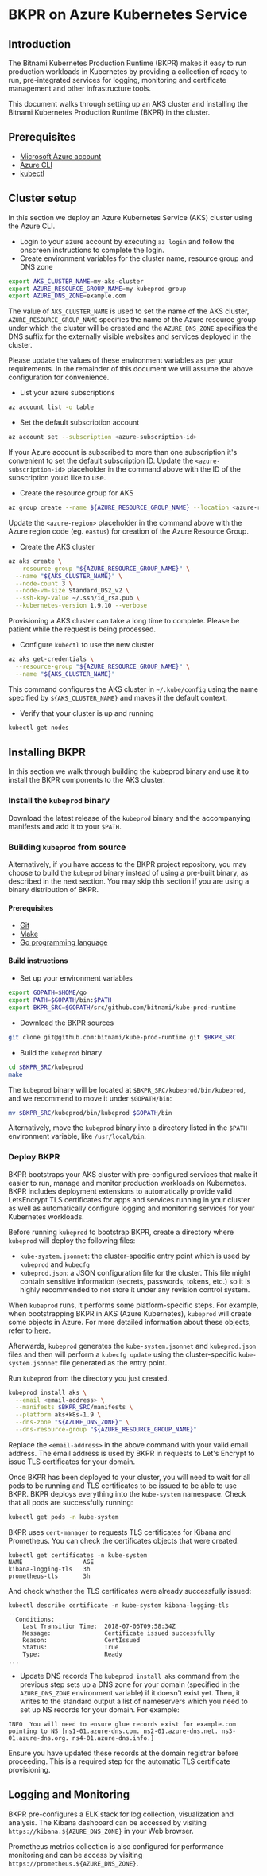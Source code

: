 # BKPR on Azure Kubernetes Service

## Introduction
The Bitnami Kubernetes Production Runtime (BKPR) makes it easy to run production workloads in Kubernetes by providing a collection of ready to run, pre-integrated services for logging, monitoring and certificate management and other infrastructure tools.

This document walks through setting up an AKS cluster and installing the Bitnami Kubernetes Production Runtime (BKPR) in the cluster.

## Prerequisites
* [Microsoft Azure account](https://azure.microsoft.com)
* [Azure CLI](https://docs.microsoft.com/en-us/cli/azure/install-azure-cli?view=azure-cli-latest)
* [kubectl](https://kubernetes.io/docs/tasks/tools/install-kubectl/)

## Cluster setup
In this section we deploy an Azure Kubernetes Service (AKS) cluster using the Azure CLI.

* Login to your azure account by executing `az login` and follow the onscreen instructions to complete the login.
* Create environment variables for the cluster name, resource group and DNS zone

```bash
export AKS_CLUSTER_NAME=my-aks-cluster
export AZURE_RESOURCE_GROUP_NAME=my-kubeprod-group
export AZURE_DNS_ZONE=example.com
```

The value of `AKS_CLUSTER_NAME` is used to set the name of the AKS cluster, `AZURE_RESOURCE_GROUP_NAME` specifies the name of the Azure resource group under which the cluster will be created and the `AZURE_DNS_ZONE` specifies the DNS suffix for the externally visible websites and services deployed in the cluster.

Please update the values of these environment variables as per your requirements. In the remainder of this document we will assume the above configuration for convenience.

* List your azure subscriptions

```bash
az account list -o table
``` 

* Set the default subscription account

```bash
az account set --subscription <azure-subscription-id>
```

If your Azure account is subscribed to more than one subscription it's convenient to set the default subscription ID. Update the `<azure-subscription-id>` placeholder in the command above with the ID of the subscription you’d like to use.

* Create the resource group for AKS

```bash
az group create --name ${AZURE_RESOURCE_GROUP_NAME} --location <azure-region>
```

Update the `<azure-region>` placeholder in the command above with the Azure region code (eg. `eastus`) for creation of the Azure Resource Group.

* Create the AKS cluster

```bash
az aks create \
  --resource-group "${AZURE_RESOURCE_GROUP_NAME}" \
  --name "${AKS_CLUSTER_NAME}" \
  --node-count 3 \
  --node-vm-size Standard_DS2_v2 \
  --ssh-key-value ~/.ssh/id_rsa.pub \
  --kubernetes-version 1.9.10 --verbose
```

Provisioning a AKS cluster can take a long time to complete. Please be patient while the request is being processed.

* Configure `kubectl` to use the new cluster

```bash
az aks get-credentials \
  --resource-group "${AZURE_RESOURCE_GROUP_NAME}" \
  --name "${AKS_CLUSTER_NAME}"
```

This command configures the AKS cluster in `~/.kube/config` using the name specified by `${AKS_CLUSTER_NAME}` and makes it the default context.

* Verify that your cluster is up and running

```bash
kubectl get nodes
```

## Installing BKPR
In this section we walk through building the kubeprod binary and use it to install the BKPR components to the AKS cluster.

### Install the `kubeprod` binary

Download the latest release of the `kubeprod` binary and the accompanying manifests and add it to your `$PATH`.

### Building `kubeprod` from source

Alternatively, if you have access to the BKPR project repository, you may choose to build the `kubeprod` binary instead of using a pre-built binary, as described in the next section. You may skip this section if you are using a binary distribution of BKPR.

#### Prerequisites

* [Git](https://git-scm.com/downloads)
* [Make](https://www.gnu.org/software/make/)
* [Go programming language](https://golang.org/dl/)

#### Build instructions

* Set up your environment variables

```bash
export GOPATH=$HOME/go
export PATH=$GOPATH/bin:$PATH
export BKPR_SRC=$GOPATH/src/github.com/bitnami/kube-prod-runtime
```

* Download the BKPR sources

```bash
git clone git@github.com:bitnami/kube-prod-runtime.git $BKPR_SRC
```

* Build the `kubeprod` binary

```bash
cd $BKPR_SRC/kubeprod
make
```

The `kubeprod` binary will be located at `$BKPR_SRC/kubeprod/bin/kubeprod`, and we recommend to move it under `$GOPATH/bin`:

```bash
mv $BKPR_SRC/kubeprod/bin/kubeprod $GOPATH/bin
```

Alternatively, move the `kubeprod` binary into a directory listed in the `$PATH` environment variable, like `/usr/local/bin`.

### Deploy BKPR
BKPR bootstraps your AKS cluster with pre-configured services that make it easier to run, manage and monitor production workloads on Kubernetes. BKPR includes deployment extensions to automatically provide valid LetsEncrypt TLS certificates for apps and services running in your cluster as well as automatically configure logging and monitoring services for your Kubernetes workloads.

Before running `kubeprod` to bootstrap BKPR, create a directory where `kubeprod` will deploy the following files:

* `kube-system.jsonnet`: the cluster-specific entry point which is used by `kubeprod` and `kubecfg`
* `kubeprod.json`: a JSON configuration file for the cluster. This file might contain sensitive information (secrets, passwords, tokens, etc.) so it is highly recommended to not store it under any revision control system.

When `kubeprod` runs, it performs some platform-specific steps. For example, when bootstrapping BKPR in AKS (Azure Kubernetes), `kubeprod` will create some objects in Azure. For more detailed information about these objects, refer to [here](aks/objects.md).

Afterwards, `kubeprod` generates the `kube-system.jsonnet` and `kubeprod.json` files and then will perform a `kubecfg update` using the cluster-specific `kube-system.jsonnet` file generated as the entry point.

Run `kubeprod` from the directory you just created.

```bash
kubeprod install aks \
  --email <email-address> \
  --manifests $BKPR_SRC/manifests \
  --platform aks+k8s-1.9 \
  --dns-zone "${AZURE_DNS_ZONE}" \
  --dns-resource-group "${AZURE_RESOURCE_GROUP_NAME}" 
```

Replace the `<email-address>` in the above command with your valid email address. The email address is used by BKPR in requests to Let's Encrypt to issue TLS certificates for your domain.

Once BKPR has been deployed to your cluster, you will need to wait for all pods to be running and TLS certificates to be issued to be able to use BKPR. BKPR deploys everything into the `kube-system` namespace. Check that all pods are successfully running:

```bash
kubectl get pods -n kube-system
``` 

BKPR uses `cert-manager` to requests TLS certificates for Kibana and Prometheus. You can check the certificates objects that were created:

```console
kubectl get certificates -n kube-system
NAME                 AGE
kibana-logging-tls   3h
prometheus-tls       3h
```
 
And check whether the TLS certificates were already successfully issued:

```console
kubectl describe certificate -n kube-system kibana-logging-tls
...
  Conditions:
    Last Transition Time:  2018-07-06T09:58:34Z
    Message:               Certificate issued successfully
    Reason:                CertIssued
    Status:                True
    Type:                  Ready
...
```

* Update DNS records
The `kubeprod install aks` command from the previous step sets up a DNS zone for your domain (specified in the `AZURE_DNS_ZONE` environment variable) if it doesn't exist yet. Then, it writes to the standard output a list of nameservers which you need to set up NS records for your domain. For example:

```console
INFO  You will need to ensure glue records exist for example.com pointing to NS [ns1-01.azure-dns.com. ns2-01.azure-dns.net. ns3-01.azure-dns.org. ns4-01.azure-dns.info.]
```

Ensure you have updated these records at the domain registrar before proceeding. This is a required step for the automatic TLS certificate provisioning.

## Logging and Monitoring
BKPR pre-configures a ELK stack for log collection, visualization and analysis. The Kibana dashboard can be accessed by visiting `https://kibana.${AZURE_DNS_ZONE}` in your Web browser.

Prometheus metrics collection is also configured for performance monitoring and can be access by visiting `https://prometheus.${AZURE_DNS_ZONE}`.
